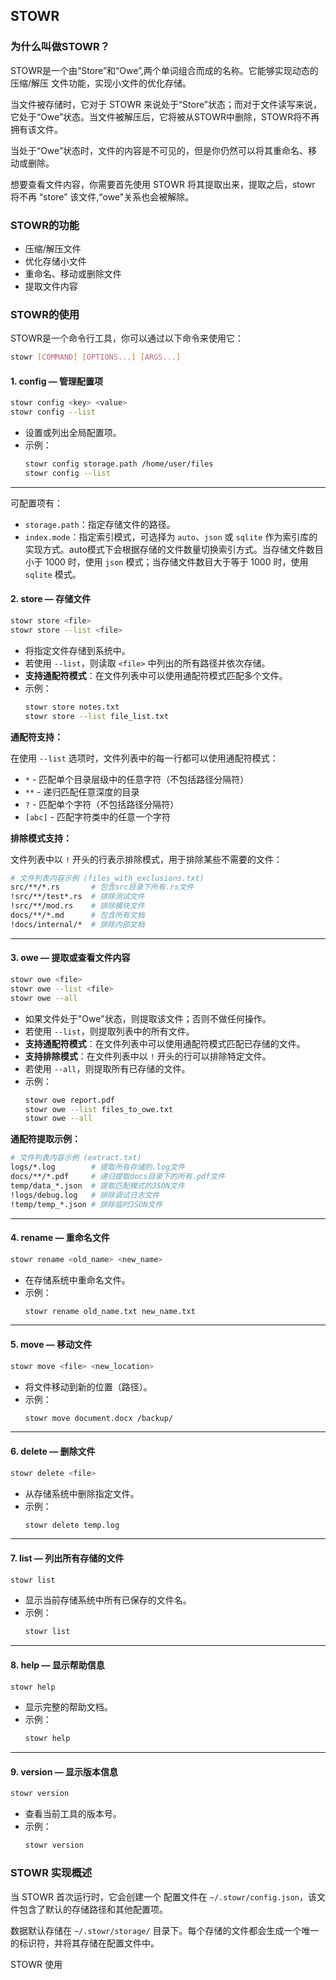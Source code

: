 ## STOWR

### 为什么叫做STOWR？

STOWR是一个由“Store”和“Owe”,两个单词组合而成的名称。它能够实现动态的 压缩/解压 文件功能，实现小文件的优化存储。

当文件被存储时，它对于 STOWR 来说处于“Store”状态；而对于文件读写来说，它处于“Owe”状态。当文件被解压后，它将被从STOWR中删除，STOWR将不再拥有该文件。

当处于“Owe”状态时，文件的内容是不可见的，但是你仍然可以将其重命名、移动或删除。

想要查看文件内容，你需要首先使用 STOWR 将其提取出来，提取之后，stowr 将不再 “store” 该文件,“owe"关系也会被解除。

### STOWR的功能

- 压缩/解压文件
- 优化存储小文件
- 重命名、移动或删除文件
- 提取文件内容

### STOWR的使用

STOWR是一个命令行工具，你可以通过以下命令来使用它：

```bash
stowr [COMMAND] [OPTIONS...] [ARGS...]
```

#### 1. **config** — 管理配置项

```bash
stowr config <key> <value>
stowr config --list
```

- 设置或列出全局配置项。
- 示例：
  ```bash
  stowr config storage.path /home/user/files
  stowr config --list
  ```
---

可配置项有：
- `storage.path`：指定存储文件的路径。
- `index.mode`：指定索引模式，可选择为 `auto`、`json` 或 `sqlite` 作为索引库的实现方式。auto模式下会根据存储的文件数量切换索引方式。当存储文件数目小于 1000 时，使用 `json` 模式；当存储文件数目大于等于 1000 时，使用 `sqlite` 模式。

#### 2. **store** — 存储文件

```bash
stowr store <file>
stowr store --list <file>
```

- 将指定文件存储到系统中。
- 若使用 `--list`，则读取 `<file>` 中列出的所有路径并依次存储。
- **支持通配符模式**：在文件列表中可以使用通配符模式匹配多个文件。
- 示例：
  ```bash
  stowr store notes.txt
  stowr store --list file_list.txt
  ```

**通配符支持：**

在使用 `--list` 选项时，文件列表中的每一行都可以使用通配符模式：

- `*` - 匹配单个目录层级中的任意字符（不包括路径分隔符）
- `**` - 递归匹配任意深度的目录
- `?` - 匹配单个字符（不包括路径分隔符）
- `[abc]` - 匹配字符类中的任意一个字符

**排除模式支持：**

文件列表中以 `!` 开头的行表示排除模式，用于排除某些不需要的文件：

```bash
# 文件列表内容示例 (files_with_exclusions.txt)
src/**/*.rs       # 包含src目录下所有.rs文件
!src/**/test*.rs  # 排除测试文件
!src/**/mod.rs    # 排除模块文件
docs/**/*.md      # 包含所有文档
!docs/internal/*  # 排除内部文档
```

---

#### 3. **owe** — 提取或查看文件内容

```bash
stowr owe <file>
stowr owe --list <file>
stowr owe --all
```

- 如果文件处于"Owe"状态，则提取该文件；否则不做任何操作。
- 若使用 `--list`，则提取列表中的所有文件。
- **支持通配符模式**：在文件列表中可以使用通配符模式匹配已存储的文件。
- **支持排除模式**：在文件列表中以 `!` 开头的行可以排除特定文件。
- 若使用 `--all`，则提取所有已存储的文件。
- 示例：
  ```bash
  stowr owe report.pdf
  stowr owe --list files_to_owe.txt
  stowr owe --all
  ```

**通配符提取示例：**
```bash
# 文件列表内容示例 (extract.txt)
logs/*.log        # 提取所有存储的.log文件
docs/**/*.pdf     # 递归提取docs目录下的所有.pdf文件
temp/data_*.json  # 提取匹配模式的JSON文件
!logs/debug.log   # 排除调试日志文件
!temp/temp_*.json # 排除临时JSON文件
```

---

#### 4. **rename** — 重命名文件

```bash
stowr rename <old_name> <new_name>
```

- 在存储系统中重命名文件。
- 示例：
  ```bash
  stowr rename old_name.txt new_name.txt
  ```

---

#### 5. **move** — 移动文件

```bash
stowr move <file> <new_location>
```

- 将文件移动到新的位置（路径）。
- 示例：
  ```bash
  stowr move document.docx /backup/
  ```

---

#### 6. **delete** — 删除文件

```bash
stowr delete <file>
```

- 从存储系统中删除指定文件。
- 示例：
  ```bash
  stowr delete temp.log
  ```

---

#### 7. **list** — 列出所有存储的文件

```bash
stowr list
```

- 显示当前存储系统中所有已保存的文件名。
- 示例：
  ```bash
  stowr list
  ```

---

#### 8. **help** — 显示帮助信息

```bash
stowr help
```

- 显示完整的帮助文档。
- 示例：
  ```bash
  stowr help
  ```

---

#### 9. **version** — 显示版本信息

```bash
stowr version
```

- 查看当前工具的版本号。
- 示例：
  ```bash
  stowr version
  ```



### STOWR 实现概述

当 STOWR 首次运行时，它会创建一个 配置文件在 `~/.stowr/config.json`，该文件包含了默认的存储路径和其他配置项。

数据默认存储在 `~/.stowr/storage/` 目录下。每个存储的文件都会生成一个唯一的标识符，并将其存储在配置文件中。

STOWR 使用

